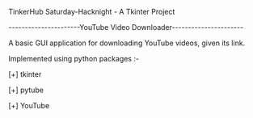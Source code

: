 TinkerHub Saturday-Hacknight - A Tkinter Project

----------------------YouTube Video Downloader----------------------

A basic GUI application for downloading YouTube videos, given its link.

Implemented using python packages :-

  [+] tkinter
  
  [+] pytube
  
  [+] YouTube
